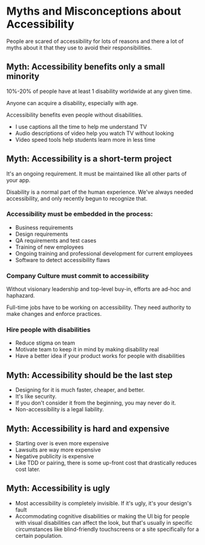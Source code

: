 # Myths and Misconceptions about Accessibility

People are scared of accessibility for lots of reasons and there a lot of myths about it that they use to avoid their responsibilities.

## Myth: Accessibility benefits only a small minority
10%-20% of people have at least 1 disability worldwide at any given time.

Anyone can acquire a disability, especially with age.

Accessibility benefits even people without disabilities.
  - I use captions all the time to help me understand TV
  - Audio descriptions of video help you watch TV without looking
  - Video speed tools help students learn more in less time

## Myth: Accessibility is a short-term project
It's an ongoing requirement. It must be maintained like all other parts of your app.

Disability is a normal part of the human experience. We've always needed accessibility, and only recently begun to recognize that.

### Accessibility must be embedded in the process:
- Business requirements
- Design requirements
- QA requirements and test cases
- Training of new employees
- Ongoing training and professional development for current employees
- Software to detect accessibility flaws

### Company Culture must commit to accessibility
Without visionary leadership and top-level buy-in, efforts are ad-hoc and haphazard.

Full-time jobs have to be working on accessibility. They need authority to make changes and enforce practices.

### Hire people with disabilities
- Reduce stigma on team
- Motivate team to keep it in mind by making disability real
- Have a better idea if your product works for people with disabilities

## Myth: Accessibility should be the last step
- Designing for it is much faster, cheaper, and better.
- It's like security.
- If you don't consider it from the beginning, you may never do it.
- Non-accessibility is a legal liability.

## Myth: Accessibility is hard and expensive
- Starting over is even more expensive
- Lawsuits are way more expensive
- Negative publicity is expensive
- Like TDD or pairing, there is some up-front cost that drastically reduces cost later.

## Myth: Accessibility is ugly
- Most accessibility is completely invisible. If it's ugly, it's your design's fault
- Accommodating cognitive disabilities or making the UI big for people with visual disabilities can affect the look, but that's usually in specific circumstances like blind-friendly touchscreens or a site specifically for a certain population.
